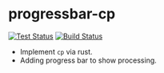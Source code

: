# progressbar-cp
[![Test Status](https://github.com/Wormarz/progressbar-cp/actions/workflows/test.yml/badge.svg)](https://github.com/Wormarz/progressbar-cp/actions/workflows/test.yml)
[![Build Status](https://github.com/Wormarz/progressbar-cp/actions/workflows/build.yml/badge.svg)](https://github.com/Wormarz/progressbar-cp/actions/workflows/build.yml)

- Implement `cp` via rust.
- Adding progress bar to show processing.
